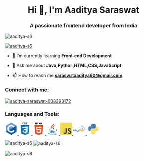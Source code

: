 <h1 align="center">Hi 👋, I'm Aaditya Saraswat</h1>
<h3 align="center">A passionate frontend developer from India</h3>

<p align="left"> <img src="https://komarev.com/ghpvc/?username=aaditya-s6&label=Profile%20views&color=0e75b6&style=flat" alt="aaditya-s6" /> </p>

<p align="left"> <a href="https://github.com/ryo-ma/github-profile-trophy"><img src="https://github-profile-trophy.vercel.app/?username=aaditya-s6" alt="aaditya-s6" /></a> </p>


- 🌱 I’m currently learning **Front-end Development**

- 💬 Ask me about **Java,Python,HTML,CSS,JavaScript**

- 📫 How to reach me **saraswataaditya60@gmail.com**

<h3 align="left">Connect with me:</h3>
<p align="left">
<a href="https://linkedin.com/in/aaditya-saraswat-008393172" target="blank"><img align="center" src="https://raw.githubusercontent.com/rahuldkjain/github-profile-readme-generator/master/src/images/icons/Social/linked-in-alt.svg" alt="aaditya-saraswat-008393172" height="30" width="40" /></a>
</p>

<h3 align="left">Languages and Tools:</h3>
<p align="left"> <a href="https://www.cprogramming.com/" target="_blank" rel="noreferrer"> <img src="https://raw.githubusercontent.com/devicons/devicon/master/icons/c/c-original.svg" alt="c" width="40" height="40"/> </a> <a href="https://www.w3schools.com/css/" target="_blank" rel="noreferrer"> <img src="https://raw.githubusercontent.com/devicons/devicon/master/icons/css3/css3-original-wordmark.svg" alt="css3" width="40" height="40"/> </a> <a href="https://www.w3.org/html/" target="_blank" rel="noreferrer"> <img src="https://raw.githubusercontent.com/devicons/devicon/master/icons/html5/html5-original-wordmark.svg" alt="html5" width="40" height="40"/> </a> <a href="https://www.java.com" target="_blank" rel="noreferrer"> <img src="https://raw.githubusercontent.com/devicons/devicon/master/icons/java/java-original.svg" alt="java" width="40" height="40"/> </a> <a href="https://developer.mozilla.org/en-US/docs/Web/JavaScript" target="_blank" rel="noreferrer"> <img src="https://raw.githubusercontent.com/devicons/devicon/master/icons/javascript/javascript-original.svg" alt="javascript" width="40" height="40"/> </a> <a href="https://www.mysql.com/" target="_blank" rel="noreferrer"> <img src="https://raw.githubusercontent.com/devicons/devicon/master/icons/mysql/mysql-original-wordmark.svg" alt="mysql" width="40" height="40"/> </a> <a href="https://www.python.org" target="_blank" rel="noreferrer"> <img src="https://raw.githubusercontent.com/devicons/devicon/master/icons/python/python-original.svg" alt="python" width="40" height="40"/> </a> </p>

<p><img align="left" src="https://github-readme-stats.vercel.app/api/top-langs?username=aaditya-s6&show_icons=true&locale=en&layout=compact" alt="aaditya-s6" /></p>

<p>&nbsp;<img align="center" src="https://github-readme-stats.vercel.app/api?username=aaditya-s6&show_icons=true&locale=en" alt="aaditya-s6" /></p>

<p><img align="center" src="https://github-readme-streak-stats.herokuapp.com/?user=aaditya-s6&" alt="aaditya-s6" /></p>

